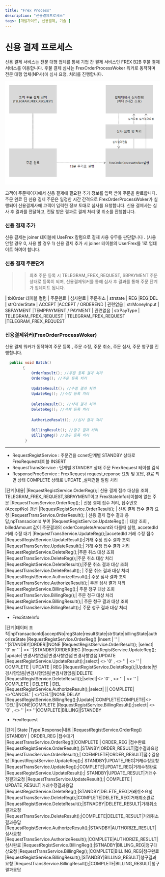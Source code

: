 ```yaml
---
title: "Frex Process"
description: "신용결제프로세스"
tags: [개발가이드, 신용결제, 기술 ]
---
```


# 신용 결제 프로세스

신용 결제 서비스는 전문 대행 업체를 통해 기업 간 결제 서비스인 FREX B2B 후불 결제 서비스를 이용합니다.
후불 결제 심사는 FrexOrderProcessWoker 워커로 동작하며 전문 대행 업체(NP사)에 심사 요청, 처리를 진행합니다.

![flow](./img/Frex1.png)

고객이 주문페이지에서 신용 결제에  필요한 추가 정보를 입력 받아 주문을 완료합니다.
주문 완료 된 신용 결제 주문은 일정한 시간 간격으로 FrexOrderProcessWoker가 실행되어 신용결제사에 고객이 입력한 정보 토대로 심사를 요청합니다. 
신용 결제사는 심사 후 결과를 전달하고, 전달 받은 결과로 결제 처리 및 취소를 진행합니다. 



### 신용 결제 추가
 신용 결제는 joiner 테이블에 UseFrex 칼럼으로 결제 사용 유무를 판단합니다 . (사용 안할 경우 0, 사용 할 경우 1)
 신용 결제 추가 시 joiner 테이블의 UserFrex를 1로 업데이트 하여야 합니다.

### 신용 결제 주문단계 

>> 최초 주문 등록 시 TELEGRAM_FREX_REQUEST, SBPAYMENT 주문 상태로 등록이 되며, 신용결제워커를 통해 심사 후 결과를 통해 주문 단계가 업데이트 됩니다.

| tblOrder 테이블 컬럼 | 주문완료 | 심사완료 | 주문취소
| strstate | REG |REG|DEL
| strOrderState |  ACCEPT |ACCEPT / ORDEREND | 관련없음
| strMoneyInput | SBPAYMENT |TEMPPAYMENT / PAYMENT | 관련없음
| strPayType | TELEGRAM_FREX_REQUEST | TELEGRAM_FREX_REQUEST |TELEGRAM_FREX_REQUEST


### 신용결제워커(FrexOrderProcessWoker)
 신용 결제 워커가 동작하여 주문 등록 , 주문 수정, 주문 취소, 주문 심사, 주문 청구를 진행합니다.


``` C# 
  public void Batch()
        {
            OrderResult(); //주문 등록 결과 처리
            OrderReg(); //주문 등록 처리

            UpdateResult(); //수정 결과 처리
            UpdateReg(); //수정 등록 처리

            DeleteResult(); //삭제 결과 처리
            DeleteReg(); //삭제 등록 처리

            AuthorizeResult(); //심사 결과 처리

            BillingResult(); //청구 결과 처리
            BillingReg() //청구 등록 처리
         }
```
---
 - RequestRegistService : 주문건을 ccnet단계별 STANDBY 상태로 FrexRequest테이블 INSERT
 - RequestTransService : 단계별 STANDBY 상태 주문 FrexRequest 테이블 검색
 - ResponseProcService : FrexRequest request,reponse 요청 및 응답, 완료 되면 상태 COMPLETE 상태로 UPDATE ,실패건들 알림 처리



|단계|내용|
|RequestRegistService.OrderReg();| 신용 결제 접수 대상을 조회 , TELEGRAM_FREX_REQUEST,SBPAYMENT이고 FrexStateInfo테이블에 없는 주문
|RequestTransService.OrderReg(); | 신용 결제 접수 처리, 접수번호 (AcceptNo) 갱신
|RequestRegistService.OrderResult(); | 신용 결제 접수 결과 요청
|RequestTransService.OrderResult(); | 신용 결제 접수 결과 응답,npTransacionId 부여 
|RequestRegistService.UpdateReg(); |  대상 조회 , billedAmount 값이 주문결과의 orderCompleteAmount와 다를때 실행, accetedId 거래 수정 대기
|RequestTransService.UpdateReg();|accetedId 거래 수정 접수
|RequestRegistService.UpdateResult();|거래 수정 접수 결과 조회
|RequestTransService.UpdateResult();| 거래 수정 접수 결과 처리
|RequestRegistService.DeleteReg();|주문 취소 대상 조회
|RequestTransService.DeleteReg();|주문 취소 대상 처리
|RequestRegistService.DeleteResult();|주문 취소 결과 대상 조회
|RequestTransService.DeleteResult(); | 주문 취소 결과 대상 처리
|RequestRegistService.AuthorizeResult();| 주문 심사 결과 조회
|RequestTransService.AuthorizeResult();| 주문 심사 결과 처리
|RequestRegistService.BillingReg();| 주문 청구 대상 조회
|RequestTransService.BillingReg();| 주문 청구 대상 처리
|RequestRegistService.BillingResult();| 주문 청구 결과 대상 조회
|RequestTransService.BillingResult();| 주문 청구 결과 대상 처리

  
* FrexStateInfo

|단계|데이터 조작|npTransactionId|acceptNo|regState|resultState|strState|billingState|authorizeState
|RequestRegistService.OrderReg() |insert | '' | ''|STANDBY|ORDER||NONE
|RequestRegistService.OrderResult(); |select| '0' or '' | <> ''|STANDBY|ORDER|REG
|RequestRegistService.UpdateReg(); |update| 변경사항없음|변경사항없음|변경사항없음|UPDATE
|RequestRegistService.UpdateResult();|select| <> '0' , <> '' | <> '' | COMPLETE | UPDATE | REG
|RequestRegistService.DeleteReg();|Update|변경사항없음|변경사항없음|변경사항없음|DELETE
|RequestRegistService.DeleteResult();|select|<> '0' , <> '' | <> '' | COMPLETE | DELETE  | DEL
|RequestRegistService.AuthorizeResult();|select| || COMPLETE| <>'CANCEL' |  <>'DEL'||NONE,DELAY
|RequestRegistService.BillingReg();|Update||COMPLETE|COMPLETE|<> 'DEL'||NONE|COMPLETE
|RequestRegistService.BillingResult();|select| <> '0' , <> '' |<> ''|COMPLETE|BILLING||STANDBY


 * FrexRequest
 
|단계| State |Type|Response|내용
|RequestRegistService.OrderReg() |STANDBY | ORDER_REG |접수대기
|RequestTransService.OrderReg()|COMPLETE | ORDER_REG |접수완료
|RequestRegistService.OrderResult();|STANBY|ORDER_RESULT|접수결과요청
|RequestTransService.OrderResult();| COEMPLETE|ORDER_RESULT|접수결응답
|RquestRegistService.UpdateReg();| STANDBY|UPDATE_REG|거래수정요청
|RequestTransService.UpdateReg();|COMPLETE|UPDATE_REG|거래수정완료
|RequestRegistService.UpdateResult();| STANDBY|UPDATE_RESULT|거래수정결과요청
|RequestTransService.UpdateResult();| COMPLETE | UPDATE_RESULT|거래수정결과응답
|RequestRegistService.DeleteReg();|STANDBY|DELETE_REG|거래취소요청
|RequestTransService.DeleteReg();|COMPLETE|DELETE_REG|거래취소완료
|RequestRegistService.DeleteResult();|STNADBY|DELETE_RESULT|거래취소결과요청
|RequestTransService.DeleteResult();|COMPLETE|DELETE_RESULT|거래취소결과응답
|RequestRegistService.AuthorizeResult();|STANDBY|AUTHORIZE_RESULT|심사요청
|RequestTransService.AuthorizeResult();|COMPLETE|AUTHORIZE_RESULT|심사완료
|RequestRegistService.BillingReg();|STNADBY|BILLING_REG|청구대상요청
|RequestTransService.BillingReg();|COMPLETE|BILLING_REG|청구완료
|RequestRegistService.BillingResult();|STANDBY|BILLING_RESULT|청구결과요청
|RequestTransService.BillingResult();|COMPLETE|BILLING_RESULT|청구결과응답



